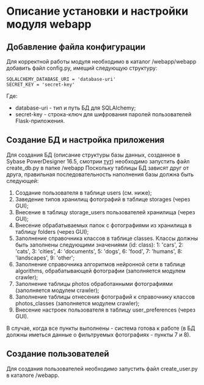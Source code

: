 # Описание установки и настройки модуля webapp
## Добавление файла конфигурации
Для корректной работы модуля необходимо в каталог /webapp/webapp добавить файл config.py, имещий следующую структуру:

    SQLALCHEMY_DATABASE_URI = 'database-uri'
    SECRET_KEY = 'secret-key'

Где:
- database-uri - тип и путь БД для SQLAlchemy;
- secret-key - строка-ключ для шифрования паролей пользователей Flask-приложения.

## Создание БД и настройка приложения
Для создания БД (описание структуры базы данных, созданное в Sybase PowerDesigner 16.5, смотрии [тут](https://github.com/VarlamovGeorge/LP_PhotoAnalyzer/tree/master/docs/db_descr)) необходимо запустить файл create_db.py в папке /webapp
Поскольку таблицы БД зависят друг от друга, правильная последовательность наполнения базы должна быть следующей:
1. Создание пользователя в таблице users (см. ниже);
2. Заведение типов хранилищ фотографий в таблице storages (через GUI);
3. Внесение в таблицу storage_users пользователей хранилища (через GUI);
4. Внесение обрабатываемых папок с фотографиями из хранилища в таблицу folders (через GUI);
5. Заполнение справочника классов в таблице classes. Классы должны быть заполнены следующими значениями (id: class):
1: 'cars', 2: 'cats', 3: 'cities', 4: 'documents', 5: 'dogs', 6: 'food', 7: 'humans', 8: 'landscapes', 9: 'other';
6. Заполнение справочника алгоритмов нейронной сети в таблице algorithms, обрабатывающей фотографии (заполняется модулем crawler);
7. Заполнение таблицы photos обработанными фотографиями (заполняется модулем crawler);
8. Заполнение таблицы отнесения фотографий к справочнику классов photos_classes (заполняется модулем crawler);
9. Внесение настроек пользователя в таблицу user_preferences (через GUI).

В случае, когда все пункты выполнены - система готова к работе (в БД должны иметься данные о фильтруемых фотографиях - пункты 7 и 8).

## Создание пользователей
Для создания пользователей необходимо запустить файл create_user.py в каталоге /webapp.
